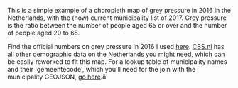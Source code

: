 This is a simple example of a choropleth map of grey pressure in 2016 in the Netherlands, with the (now) current municipality list of 2017. Grey pressure is the ratio between the number of people aged 65 or over and the number of people aged 20 to 65.

Find the official numbers on grey pressure in 2016 I used [here](http://statline.cbs.nl/Statweb/publication/?DM=SLNL&PA=70072ned&D1=21-23&D2=57-60,64,66-67,69-72,74,77,79,81-82,87-88,91-93,96-97,99-100,102-103,105-106,109,112,114-117,123,125,127-133,135,137,140-142,146,148-149,151-152,154,157,159,162-163,165-167,169-170,172,174-177,179,181-183,185-186,188,193,198-199,201-202,204-205,207-208,210,212,218-220,222-224,228-230,232-236,238,240,242,244,247-248,250,253,257-258,260,262-265,267,269,273,276,281-282,285-290,292,295-298,300,303,307-310,312,314,317-318,321-324,326,328-329,331-332,334-336,339-340,346-348,350-351,354-355,360,362-366,371-379,381-384,386,388-391,393-394,396-397,406-408,410-411,413,415-417,426-427,429-430,436-437,439,441-442,445-448,450-451,455,457,459,461-463,468,471,473,475,478,484-488,490-492,495-497,500-505,507-510,514,516-517,519-521,524-525,527,529-532,534,536,538,540-541,546-548,550-553,556,560-561,563-564,567-568,572,574-575,581,584-586,588,593,595-597,600,603-605,607,610-612,617,619-621,624-626,628-629,634-635,637-639,641-646,648,650-655,658,660-663,665-666,668-669,671,673-674,677,679,681,684-685,689-693,697,699,701-702,704,706,711-712,714-717,720-721,724,727-728,731-732,734-737,741-744,746-747,749,754-756,758,760-762,765-766&D3=21&HDR=T&STB=G1,G2&VW=T). [CBS.nl](http://csb.nl) has all other demographic data on the Netherlands you might need, which can be easily reworked to fit this map. For a lookup table of municipality names and their 'gemeentecode', which you'll need for the join with the municipality GEOJSON, [go here](https://www.cbs.nl/nl-nl/onze-diensten/methoden/classificaties/overig/gemeentelijke-indelingen/indeling%20per%20jaar/gemeentelijke-indeling-op-1-januari-2017).å